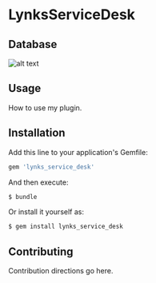 # LynksServiceDesk

## Database
![alt text](https://raw.githubusercontent.com/Lynks/LynksServiceDesk/master/erd.png?token=AT5HIOUN6TnIb3WAJny7l0WaI9DF1wPoks5aRG4_wA%3D%3D)

## Usage
How to use my plugin.

## Installation
Add this line to your application's Gemfile:

```ruby
gem 'lynks_service_desk'
```

And then execute:
```bash
$ bundle
```

Or install it yourself as:
```bash
$ gem install lynks_service_desk
```

## Contributing
Contribution directions go here.

